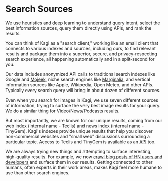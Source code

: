 # Search Sources

We use heuristics and deep learning to understand query intent, select the best information sources, query them directly using APIs, and rank the results.

You can think of Kagi as a "search client," working like an email client that connects to various indexes and sources, including ours, to find relevant results and package them into a superior, secure, and privacy-respecting search experience, all happening automatically and in a split-second for you.

Our data includes anonymized API calls to traditional search indexes like Google and [Mojeek](https://mojeek.com), niche search engines like [Marginalia](https://search.marginalia.nu), and vertical information sources like Apple, Wikipedia, Open Meteo, and other APIs. Typically every search query will bring in about dozen of different sources.

Even when you search for images in Kagi, we use seven different sources of information, trying to surface the very best image results for your query. We do a similar thing for Video/News/Podcasts results. 

But most importantly, we are known for our unique results, coming from our web index (internal name - Teclis) and news index (internal name - TinyGem). Kagi's indexes provide unique results that help you discover non-commercial websites and "small web" discussions surrounding a particular topic. Access to Teclis and TinyGem is available as an [API](https://help.kagi.com/kagi/api/enrich.html) too.

We are always trying new things and attempting to surface interesting, high-quality results. For example, we now [crawl blog posts of HN users and developers](https://twitter.com/KagiHQ/status/1685376538852687873) and surface them in our results. Getting connected to other humans, often experts in their work areas, makes Kagi feel more humane to use than other search engines. 
